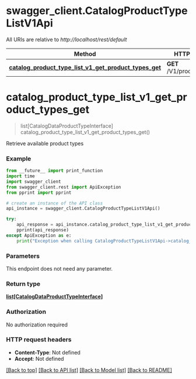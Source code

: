 # swagger_client.CatalogProductTypeListV1Api

All URIs are relative to *http://localhost/rest/default*

Method | HTTP request | Description
------------- | ------------- | -------------
[**catalog_product_type_list_v1_get_product_types_get**](CatalogProductTypeListV1Api.md#catalog_product_type_list_v1_get_product_types_get) | **GET** /V1/products/types | 


# **catalog_product_type_list_v1_get_product_types_get**
> list[CatalogDataProductTypeInterface] catalog_product_type_list_v1_get_product_types_get()



Retrieve available product types

### Example 
```python
from __future__ import print_function
import time
import swagger_client
from swagger_client.rest import ApiException
from pprint import pprint

# create an instance of the API class
api_instance = swagger_client.CatalogProductTypeListV1Api()

try: 
    api_response = api_instance.catalog_product_type_list_v1_get_product_types_get()
    pprint(api_response)
except ApiException as e:
    print("Exception when calling CatalogProductTypeListV1Api->catalog_product_type_list_v1_get_product_types_get: %s\n" % e)
```

### Parameters
This endpoint does not need any parameter.

### Return type

[**list[CatalogDataProductTypeInterface]**](CatalogDataProductTypeInterface.md)

### Authorization

No authorization required

### HTTP request headers

 - **Content-Type**: Not defined
 - **Accept**: Not defined

[[Back to top]](#) [[Back to API list]](../README.md#documentation-for-api-endpoints) [[Back to Model list]](../README.md#documentation-for-models) [[Back to README]](../README.md)

